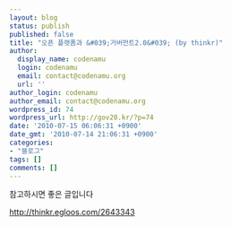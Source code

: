 ```yaml
---
layout: blog
status: publish
published: false
title: "오픈 플랫폼과 &#039;거버먼트2.0&#039; (by thinkr)"
author:
  display_name: codenamu
  login: codenamu
  email: contact@codenamu.org
  url: ''
author_login: codenamu
author_email: contact@codenamu.org
wordpress_id: 74
wordpress_url: http://gov20.kr/?p=74
date: '2010-07-15 06:06:31 +0900'
date_gmt: '2010-07-14 21:06:31 +0900'
categories:
- "블로그"
tags: []
comments: []
---
```

<p>참고하시면 좋은 글입니다</p>
<p><a href="http://thinkr.egloos.com/2643343">http://thinkr.egloos.com/2643343</a></p>
